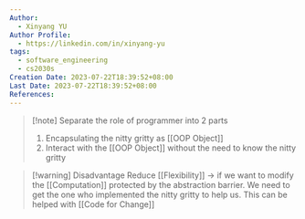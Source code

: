 ```yaml
---
Author:
  - Xinyang YU
Author Profile:
  - https://linkedin.com/in/xinyang-yu
tags:
  - software_engineering
  - cs2030s
Creation Date: 2023-07-22T18:39:52+08:00
Last Date: 2023-07-22T18:39:52+08:00
References:
---
```

>[!note] Separate the role of programmer into 2 parts
>1. Encapsulating the nitty gritty as [[OOP Object]]
>2. Interact with the [[OOP Object]] without the need to know the nitty gritty

>[!warning] Disadvantage
>Reduce [[Flexibility]] -> if we want to modify the [[Computation]] protected by the abstraction barrier. We need to get the one who implemented the nitty gritty to help us. This can be helped with [[Code for Change]]